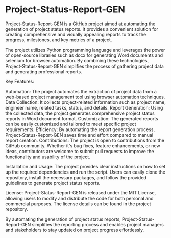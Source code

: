 # Project-Status-Report-GEN


Project-Status-Report-GEN is a GitHub project aimed at automating the generation of project status reports. It provides a convenient solution for creating comprehensive and visually appealing reports to track the progress, milestones, and key metrics of a project.

The project utilizes Python programming language and leverages the power of open-source libraries such as docx for generating Word documents and selenium for browser automation. By combining these technologies, Project-Status-Report-GEN simplifies the process of gathering project data and generating professional reports.

Key Features:

Automation: The project automates the extraction of project data from a web-based project management tool using browser automation techniques.
Data Collection: It collects project-related information such as project name, engineer name, related tasks, status, and details.
Report Generation: Using the collected data, the project generates comprehensive project status reports in Word document format.
Customization: The generated reports can be easily customized and tailored to meet specific project requirements.
Efficiency: By automating the report generation process, Project-Status-Report-GEN saves time and effort compared to manual report creation.
Contributions:
The project is open to contributions from the GitHub community. Whether it's bug fixes, feature enhancements, or new ideas, contributors are welcome to submit pull requests to improve the functionality and usability of the project.

Installation and Usage:
The project provides clear instructions on how to set up the required dependencies and run the script. Users can easily clone the repository, install the necessary packages, and follow the provided guidelines to generate project status reports.

License:
Project-Status-Report-GEN is released under the MIT License, allowing users to modify and distribute the code for both personal and commercial purposes. The license details can be found in the project repository.

By automating the generation of project status reports, Project-Status-Report-GEN simplifies the reporting process and enables project managers and stakeholders to stay updated on project progress effortlessly.
